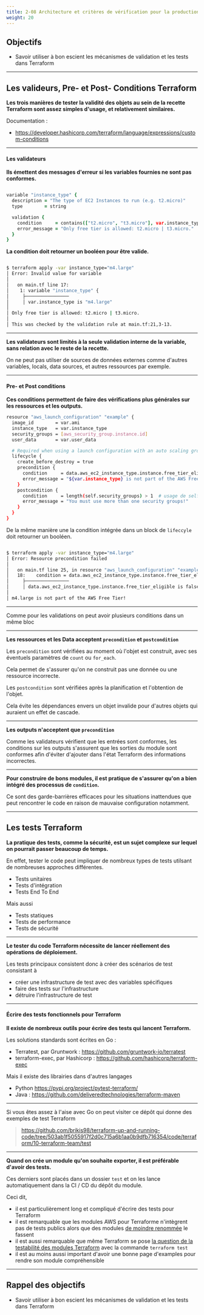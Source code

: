 ```yaml
---
title: 2-08 Architecture et critères de vérification pour la production
weight: 20
---
```


## Objectifs 
- Savoir utiliser à bon escient les mécanismes de validation et les tests dans Terraform

---

## Les valideurs, Pre- et Post- Conditions Terraform

**Les trois manières de tester la validité des objets au sein de la recette Terraform sont assez simples d'usage, et relativement similaires.**

Documentation : 
* https://developer.hashicorp.com/terraform/language/expressions/custom-conditions


---

#### Les validateurs 

**Ils émettent des messages d'erreur si les variables fournies ne sont pas conformes.**

```coffeescript

variable "instance_type" {
  description = "The type of EC2 Instances to run (e.g. t2.micro)"
  type        = string

  validation {
    condition     = contains(["t2.micro", "t3.micro"], var.instance_type)
    error_message = "Only free tier is allowed: t2.micro | t3.micro."
  }
}

```

**La condition doit retourner un booléen pour être valide.**

```bash

$ terraform apply -var instance_type="m4.large"
│ Error: Invalid value for variable
│
│   on main.tf line 17:
│    1: variable "instance_type" {
│     ├────────────────
│     │ var.instance_type is "m4.large"
│
│ Only free tier is allowed: t2.micro | t3.micro.
│
│ This was checked by the validation rule at main.tf:21,3-13.

```
---
**Les validateurs sont limités à la seule validation interne de la variable, sans relation avec le reste de la recette.**

On ne peut pas utilser de sources de données externes comme d'autres variables, locals, data sources, et autres ressources par exemple.

---

#### Pre- et Post conditions

**Ces conditions permettent de faire des vérifications plus générales sur les ressources et les outputs.**

```bash
resource "aws_launch_configuration" "example" {
  image_id        = var.ami
  instance_type   = var.instance_type
  security_groups = [aws_security_group.instance.id]
  user_data       = var.user_data

  # Required when using a launch configuration with an auto scaling group.
  lifecycle {
    create_before_destroy = true
    precondition {
      condition     = data.aws_ec2_instance_type.instance.free_tier_eligible
      error_message = "${var.instance_type} is not part of the AWS Free Tier!"
    }
    postcondition {
      condition     = length(self.security_groups) > 1  # usage de self.attribute popssible
      error_message = "You must use more than one security groups!"
    }
  }
}

```

De la même manière une la condition intégrée dans un block de `lifeccyle` doit retourner un booléen.

```bash

$ terraform apply -var instance_type="m4.large"
│ Error: Resource precondition failed
│
│   on main.tf line 25, in resource "aws_launch_configuration" "example":
│   18:    condition = data.aws_ec2_instance_type.instance.free_tier_eligible
│     ├────────────────
│     │ data.aws_ec2_instance_type.instance.free_tier_eligible is false
│
│ m4.large is not part of the AWS Free Tier!

```

--- 

Comme pour les validations on peut avoir plusieurs conditions dans un même bloc   

---

**Les ressources et les Data acceptent  `precondition` et `postcondition`**

Les `precondition` sont vérifiées au moment où l'objet est construit, avec ses éventuels paramètres de `count` ou `for_each`.

Cela permet de s'assurer qu'on ne construit pas une donnée ou une ressource incorrecte.

Les `postcondition` sont vérifiées après la planification et l'obtention de l'objet.

Cela évite les dépendances envers un objet invalide pour d'autres objets qui auraient un effet de cascade.

---

**Les outputs n'acceptent que `precondition`**

Comme les validateurs vérifient que les entrées sont conformes, les conditions sur les outputs s'assurent que les sorties du module sont conformes afin d'éviter d'ajouter dans l'état Terraform des informations incorrectes.

---

**Pour construire de bons modules, il est pratique de s'assurer qu'on a bien intégré des processus de `condition`.** 

Ce sont des garde-barrières efficaces pour les situations inattendues que peut rencontrer le code en raison de mauvaise configuration notamment.

---

## Les tests Terraform

**La pratique des tests, comme la sécurité, est un sujet complexe sur lequel on pourrait passer beaucoup de temps.**

En effet, tester le code peut impliquer de nombreux types de tests utilsant de nombreuses approches différentes. 

- Tests unitaires 
- Tests d'intégration
- Tests End To End

Mais aussi 

- Tests statiques
- Tests de performance
- Tests de sécurité

---

**Le tester du code Terraform nécessite de lancer réellement des opérations de déploiement.**

Les tests principaux consistent donc à créer des scénarios de test consistant à

* créer une infrastructure de test avec des variables spécifiques
* faire des tests sur l'infrastructure 
* détruire l'infrastructure de test 

---

#### Écrire des tests fonctionnels pour  Terraform  

**Il existe de nombreux outils pour écrire des tests qui lancent Terraform.**

Les solutions standards sont écrites en Go : 

* Terratest, par Gruntwork : https://github.com/gruntwork-io/terratest 
* terraform-exec, par Hashicorp : https://github.com/hashicorp/terraform-exec

Mais il existe des librairies dans d'autres langages 

* Python https://pypi.org/project/pytest-terraform/
* Java : https://github.com/deliveredtechnologies/terraform-maven

--- 

Si vous êtes assez à l'aise avec Go on peut visiter ce dépôt qui donne des exemples de test Terraform 

> https://github.com/brikis98/terraform-up-and-running-code/tree/503ab1f5055917f2d0c715a6b1aa0b9dfb716354/code/terraform/10-terraform-team/test

--- 

**Quand on crée un module qu'on souhaite exporter, il est préférable d'avoir des tests.** 

Ces derniers sont placés dans un dossier `test` et on les lance automatiquement dans la CI / CD du dépôt du module.

Ceci dit, 
* il est particulièrement long et compliqué d'écrire des tests pour Terraform
* il est remarquable que les modules AWS pour Terraforme n'intègrent pas de tests publics alors que des modules [de moindre renommée](https://github.com/cloudposse/terraform-null-label) le fassent
* il est aussi remarquable que même Terraform se pose [la question de la testabilité des modules Terraform](https://developer.hashicorp.com/terraform/language/modules/testing-experiment) avec la commande `terraform test`
* il est au moins aussi important d'avoir une bonne page d'examples pour rendre son module compréhensible


---

## Rappel des objectifs 
- Savoir utiliser à bon escient les mécanismes de validation et les tests dans Terraform


